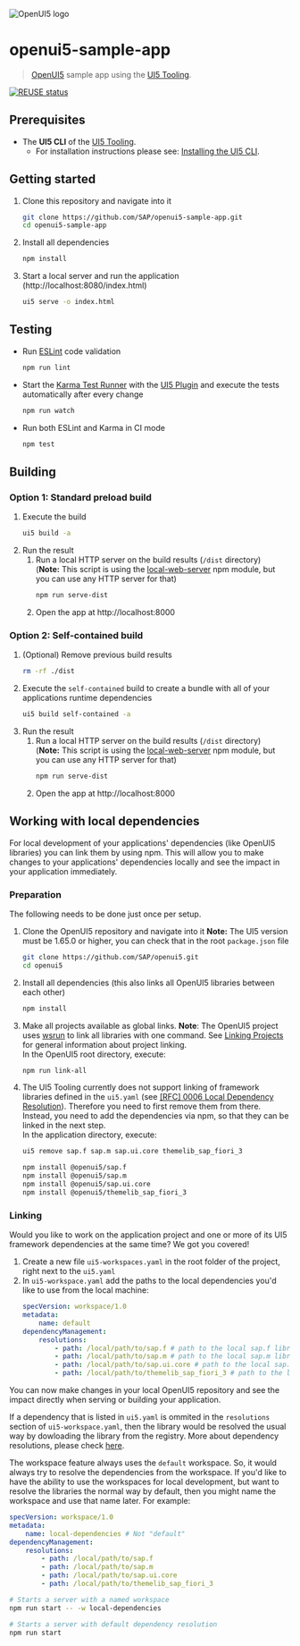 ![OpenUI5 logo](http://openui5.org/images/OpenUI5_new_big_side.png)

# openui5-sample-app
> [OpenUI5](https://github.com/SAP/openui5) sample app using the [UI5 Tooling](https://github.com/SAP/ui5-tooling).

[![REUSE status](https://api.reuse.software/badge/github.com/SAP/openui5-sample-app)](https://api.reuse.software/info/github.com/SAP/openui5-sample-app)

## Prerequisites
- The **UI5 CLI** of the [UI5 Tooling](https://github.com/SAP/ui5-tooling#installing-the-ui5-cli).
    - For installation instructions please see: [Installing the UI5 CLI](https://github.com/SAP/ui5-tooling#installing-the-ui5-cli).

## Getting started
1. Clone this repository and navigate into it
    ```sh
    git clone https://github.com/SAP/openui5-sample-app.git
    cd openui5-sample-app
    ```
1. Install all dependencies
    ```sh
    npm install
    ```

1. Start a local server and run the application (http://localhost:8080/index.html)
    ```sh
    ui5 serve -o index.html
    ```

## Testing
* Run [ESLint](https://eslint.org/) code validation
    ```sh
    npm run lint
    ```
* Start the [Karma Test Runner](https://karma-runner.github.io/latest/index.html) with the [UI5 Plugin](https://github.com/SAP/karma-ui5) and execute the tests automatically after every change
    ```sh
    npm run watch
    ```
* Run both ESLint and Karma in CI mode
    ```sh
    npm test
    ```
## Building
### Option 1: Standard preload build
1. Execute the build
    ```sh
    ui5 build -a
    ```
1. Run the result
    1. Run a local HTTP server on the build results (`/dist` directory)  
	(**Note:** This script is using the [local-web-server](https://www.npmjs.com/package/local-web-server) npm module, but you can use any HTTP server for that)
        ```sh
        npm run serve-dist
        ```
    1. Open the app at http://localhost:8000

### Option 2: Self-contained build
1. (Optional) Remove previous build results
   ```sh
   rm -rf ./dist
   ```
1. Execute the `self-contained` build to create a bundle with all of your applications runtime dependencies
    ```sh
    ui5 build self-contained -a
    ```
1. Run the result
    1. Run a local HTTP server on the build results (`/dist` directory)  
	(**Note:** This script is using the [local-web-server](https://www.npmjs.com/package/local-web-server) npm module, but you can use any HTTP server for that)
        ```sh
        npm run serve-dist
        ```
    1. Open the app at http://localhost:8000

## Working with local dependencies

For local development of your applications' dependencies (like OpenUI5 libraries) you can link them by using npm. This will allow you to make changes to your applications' dependencies locally and see the impact in your application immediately.

### Preparation
The following needs to be done just once per setup.

1. Clone the OpenUI5 repository and navigate into it
    **Note:** The UI5 version must be 1.65.0 or higher, you can check that in the root `package.json` file
    ```sh
    git clone https://github.com/SAP/openui5.git
    cd openui5
    ```
1. Install all dependencies (this also links all OpenUI5 libraries between each other)
    ```sh
    npm install
    ```
1. Make all projects available as global links. **Note**: The OpenUI5 project uses [wsrun](https://github.com/whoeverest/wsrun) to link all libraries with one command. See [Linking Projects](https://sap.github.io/ui5-tooling/pages/Overview/#linking-projects) for general information about project linking.  
    In the OpenUI5 root directory, execute:
    ```sh
    npm run link-all
    ```
2. The UI5 Tooling currently does not support linking of framework libraries defined in the `ui5.yaml` (see [[RFC] 0006 Local Dependency Resolution](https://github.com/SAP/ui5-tooling/pull/157)). Therefore you need to first remove them from there. Instead, you need to add the dependencies via npm, so that they can be linked in the next step.  
	In the application directory, execute:
    ```sh
    ui5 remove sap.f sap.m sap.ui.core themelib_sap_fiori_3
    ```
    ```sh
    npm install @openui5/sap.f
    npm install @openui5/sap.m
    npm install @openui5/sap.ui.core
    npm install @openui5/themelib_sap_fiori_3
    ```

### Linking

Would you like to work on the application project and one or more of its UI5 framework dependencies at the same time? We got you covered!

1. Create a new file `ui5-workspaces.yaml` in the root folder of the project, right next to the `ui5.yaml`
2. In `ui5-workspace.yaml` add the paths to the local dependencies you'd like to use from the local machine:
    ```yaml
    specVersion: workspace/1.0
    metadata:
        name: default
    dependencyManagement:
        resolutions:
            - path: /local/path/to/sap.f # path to the local sap.f library
            - path: /local/path/to/sap.m # path to the local sap.m library
            - path: /local/path/to/sap.ui.core # path to the local sap.ui.core library
            - path: /local/path/to/themelib_sap_fiori_3 # path to the local themelib_sap_fiori_3 library
    ```

You can now make changes in your local OpenUI5 repository and see the impact directly when serving or building your application.

If a dependency that is listed in `ui5.yaml` is ommited in the `resolutions` section of `ui5-workspace.yaml`, then the library would be resolved the usual way by dowloading the library from the registry. More about dependency resolutions, please check [here](https://sap.github.io/ui5-tooling/v3/pages/Workspace/#dependency-management).

The workspace feature always uses the `default` workspace. So, it would always try to resolve the dependencies from the workspace. If you'd like to have the ability to use the workspaces for local development, but want to resolve the libraries the normal way by default, then you might name the workspace and use that name later. For example:

```yaml
specVersion: workspace/1.0
metadata:
    name: local-dependencies # Not "default"
dependencyManagement:
    resolutions:
        - path: /local/path/to/sap.f
        - path: /local/path/to/sap.m
        - path: /local/path/to/sap.ui.core
        - path: /local/path/to/themelib_sap_fiori_3
```

```sh
# Starts a server with a named workspace
npm run start -- -w local-dependencies

# Starts a server with default dependency resolution
npm run start
```